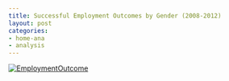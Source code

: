 ```yaml
---
title: Successful Employment Outcomes by Gender (2008-2012)
layout: post
categories:
- home-ana
- analysis
---
```


<script type='text/javascript' src='http://public.tableausoftware.com/javascripts/api/viz_v1.js'></script><div class='tableauPlaceholder' style='width: 854px; height: 719px;'><noscript><a href='#'><img alt='EmploymentOutcome ' src='http:&#47;&#47;public.tableausoftware.com&#47;static&#47;images&#47;Ma&#47;MajorOcc_Stats&#47;EmploymentOutcome&#47;1_rss.png' style='border: none' /></a></noscript><object class='tableauViz' width='854' height='719' style='display:none;'><param name='host_url' value='http%3A%2F%2Fpublic.tableausoftware.com%2F' /> <param name='site_root' value='' /><param name='name' value='MajorOcc_Stats&#47;EmploymentOutcome' /><param name='tabs' value='no' /><param name='toolbar' value='yes' /><param name='static_image' value='http:&#47;&#47;public.tableausoftware.com&#47;static&#47;images&#47;Ma&#47;MajorOcc_Stats&#47;EmploymentOutcome&#47;1.png' /> <param name='animate_transition' value='yes' /><param name='display_static_image' value='yes' /><param name='display_spinner' value='yes' /><param name='display_overlay' value='yes' /><param name='display_count' value='yes' /><param name='filter' value='amp;:showVizHome=no' /></object></div><div style='width:854px;height:22px;padding:0px 10px 0px 0px;color:black;font:normal 8pt verdana,helvetica,arial,sans-serif;'><div style='float:right; padding-right:8px;'><a href='http://www.tableausoftware.com/public/about-tableau-products?ref=http://public.tableausoftware.com/views/MajorOcc_Stats/EmploymentOutcome' target='_blank'>Learn About Tableau</a></div></div>
